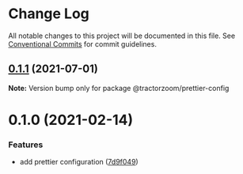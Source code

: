 # Change Log

All notable changes to this project will be documented in this file.
See [Conventional Commits](https://conventionalcommits.org) for commit guidelines.

## [0.1.1](https://github.com/TractorZoom/configurations/compare/@tractorzoom/prettier-config@0.1.0...@tractorzoom/prettier-config@0.1.1) (2021-07-01)

**Note:** Version bump only for package @tractorzoom/prettier-config





# 0.1.0 (2021-02-14)


### Features

* add prettier configuration ([7d9f049](https://github.com/TractorZoom/configurations/commit/7d9f0493570dfd12826a860f58559a16d0595405))
